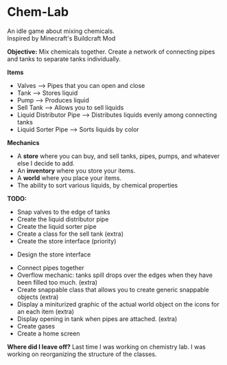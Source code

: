 # Chem-Lab


An idle game about mixing chemicals. <br>
Inspired by Minecraft's Buildcraft Mod

<strong>Objective:</strong>
Mix chemicals together. Create a network of connecting pipes and tanks to separate tanks individually.

<strong> Items </strong>
- Valves                  --> Pipes that you can open and close
- Tank                    --> Stores liquid
- Pump                    --> Produces liquid
- Sell Tank               --> Allows you to sell liquids
- Liquid Distributor Pipe --> Distributes liquids evenly among connecting tanks
- Liquid Sorter Pipe      --> Sorts liquids by color


<strong> Mechanics </strong>
- A <b>store</b> where you can buy, and sell tanks, pipes, pumps, and whatever else I decide to add.
- An <b>inventory</b> where you store your items.
- A <b>world</b> where you place your items.
- The ability to sort various liquids, by chemical properties


<strong> TODO:</strong>
- Snap valves to the edge of tanks
- Create the liquid distributor pipe
- Create the liquid sorter pipe 
- Create a class for the sell tank (extra)
- Create the store interface (priority)
* Design the store interface
- Connect pipes together
- Overflow mechanic: tanks spill drops over the edges
  when they have been filled too much. (extra)
- Create snappable class that allows you to create generic snappable objects (extra)
- Display a miniturized graphic of the actual world object on the icons
  for an each item (extra)
- Display opening in tank when pipes are attached. (extra)
- Create gases
- Create a home screen 



<strong>Where did I leave off?</strong>
Last time I was working on chemistry lab. I was working on reorganizing the structure of the classes.
